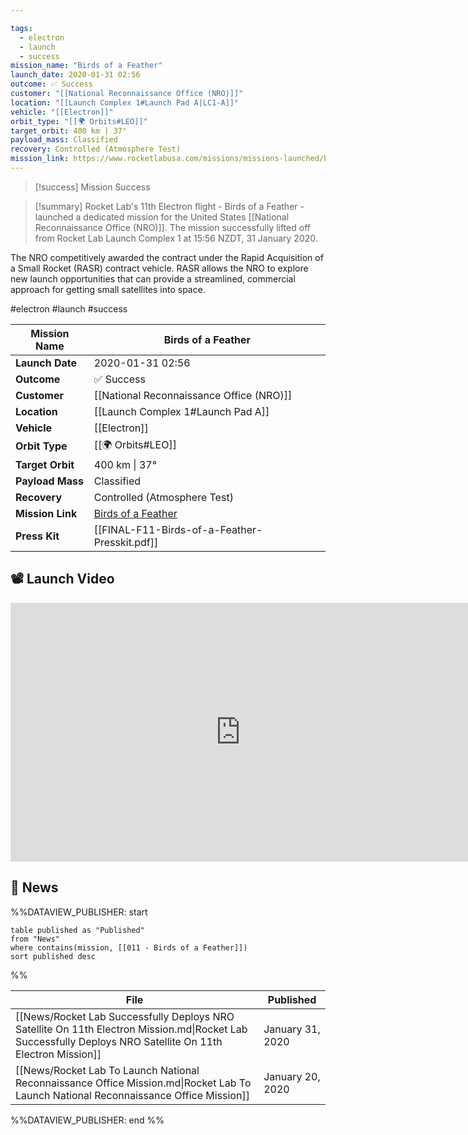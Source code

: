 ```yaml
---

tags:
  - electron
  - launch
  - success
mission_name: "Birds of a Feather"
launch_date: 2020-01-31 02:56
outcome: ✅ Success
customer: "[[National Reconnaissance Office (NRO)]]"
location: "[[Launch Complex 1#Launch Pad A|LC1-A]]"
vehicle: "[[Electron]]"
orbit_type: "[[🌍 Orbits#LEO]]"
target_orbit: 400 km | 37°
payload_mass: Classified
recovery: Controlled (Atmosphere Test)
mission_link: https://www.rocketlabusa.com/missions/missions-launched/birds-of-a-feather/
---
```


>[!success] Mission Success

>[!summary] 
Rocket Lab's 11th Electron flight - Birds of a Feather - launched a dedicated mission for the United States [[National Reconnaissance Office (NRO)]]. The mission successfully lifted off from Rocket Lab Launch Complex 1 at 15:56 NZDT, 31 January 2020. 
>
The NRO competitively awarded the contract under the Rapid Acquisition of a Small Rocket (RASR) contract vehicle. RASR allows the NRO to explore new launch opportunities that can provide a streamlined, commercial approach for getting small satellites into space.


#electron #launch #success

| **Mission Name** | Birds of a Feather                                                                                |
| ---------------- | ------------------------------------------------------------------------------------------------- |
| **Launch Date**  | 2020-01-31 02:56                                                                                  |
| **Outcome**      | ✅ Success                                                                                         |
| **Customer**     | [[National Reconnaissance Office (NRO)]]                                                          |
| **Location**     | [[Launch Complex 1#Launch Pad A]]                                                                 |
| **Vehicle**      | [[Electron]]                                                                                      |
| **Orbit Type**   | [[🌍 Orbits#LEO]]                                                                                 |
| **Target Orbit** | 400 km &#124; 37°                                                                                 |
| **Payload Mass** | Classified                                                                                        |
| **Recovery**     | Controlled (Atmosphere Test)                                                                      |
| **Mission Link** | [Birds of a Feather](https://www.rocketlabusa.com/missions/missions-launched/birds-of-a-feather/) |
| **Press Kit**    | [[FINAL-F11-Birds-of-a-Feather-Presskit.pdf]]                                                     |

## 📽️ Launch Video
<div class="responsive-video">
<iframe width="736" height="414" src="https://www.youtube.com/embed/af-PplDIkbc" title="Birds Of A Feather Launch - 01/31/2020" frameborder="0" allow="accelerometer; autoplay; clipboard-write; encrypted-media; gyroscope; picture-in-picture; web-share" referrerpolicy="strict-origin-when-cross-origin" allowfullscreen></iframe>
</div>

## 📰 News
%%DATAVIEW_PUBLISHER: start
```
table published as "Published"
from "News"
where contains(mission, [[011 - Birds of a Feather]])
sort published desc
```
%%

| File                                                                                                                                                       | Published        |
| ---------------------------------------------------------------------------------------------------------------------------------------------------------- | ---------------- |
| [[News/Rocket Lab Successfully Deploys NRO Satellite On 11th Electron Mission.md\|Rocket Lab Successfully Deploys NRO Satellite On 11th Electron Mission]] | January 31, 2020 |
| [[News/Rocket Lab To Launch National Reconnaissance Office Mission.md\|Rocket Lab To Launch National Reconnaissance Office Mission]]                       | January 20, 2020 |

%%DATAVIEW_PUBLISHER: end %%